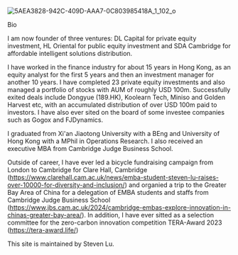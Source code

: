 ![5AEA3828-942C-409D-AAA7-0C803985418A_1_102_o](https://github.com/user-attachments/assets/893087c5-b549-42f4-8c6d-ecafd67096a9)

Bio

I am now founder of three ventures: DL Capital for private equity investment, HL Oriental for public equity investment and SDA Cambridge for affordable intelligent solutions distribution.

I have worked in the finance industry for about 15 years in Hong Kong, as an equity analyst for the first 5 years and then an investment manager for another 10 years. I have completed 23 private equity investments and also managed a portfolio of stocks with AUM of roughly USD 100m. Successfully exited deals include Dongyue (189.HK), Koolearn Tech, Miniso and Golden Harvest etc, with an accumulated distribution of over USD 100m paid to investors. I have also ever sited on the board of some investee companies such as Gogox and FJDynamics. 

I graduated from Xi'an Jiaotong University with a BEng and University of Hong Kong with a MPhil in Operations Research. I also received an executive MBA from Cambridge Judge Business School.

Outside of career, I have ever led a bicycle fundraising campaign from London to Cambridge for Clare Hall, Cambridge (https://www.clarehall.cam.ac.uk/news/emba-student-steven-lu-raises-over-10000-for-diversity-and-inclusion/) and organied a trip to the Greater Bay Area of China for a delegation of EMBA students and staffs from Cambridge Judge Business School (https://www.jbs.cam.ac.uk/2024/cambridge-embas-explore-innovation-in-chinas-greater-bay-area/). In addition, I have ever sitted as a selection committee for the zero-carbon innovation competition TERA-Award 2023 (https://tera-award.life/)

This site is maintained by Steven Lu.
